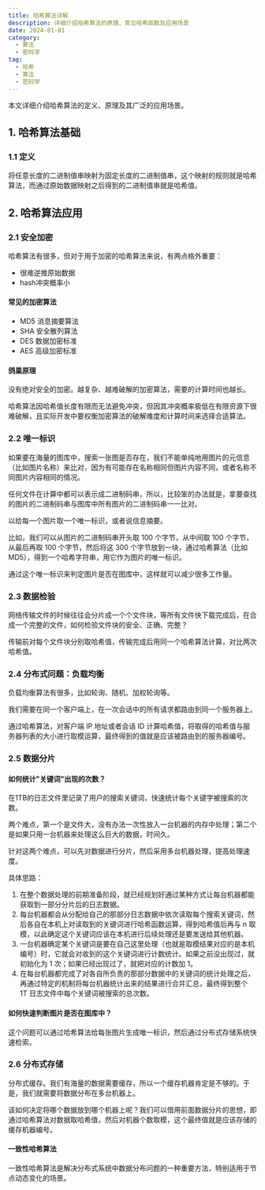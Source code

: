 ```yaml
---
title: 哈希算法详解
description: 详细介绍哈希算法的原理、常见哈希函数及应用场景
date: 2024-01-01
category:
  - 算法
  - 密码学
tag:
  - 哈希
  - 算法
  - 密码学
---
```


本文详细介绍哈希算法的定义、原理及其广泛的应用场景。

<!-- more -->

## 1. 哈希算法基础

### 1.1 定义

将任意长度的二进制值串映射为固定长度的二进制值串，这个映射的规则就是哈希算法，而通过原始数据映射之后得到的二进制值串就是哈希值。

## 2. 哈希算法应用

### 2.1 安全加密

哈希算法有很多，但对于用于加密的哈希算法来说，有两点格外重要：

- 很难逆推原始数据
- hash冲突概率小

#### 常见的加密算法

- MD5 消息摘要算法
- SHA 安全散列算法
- DES 数据加密标准
- AES 高级加密标准

#### 鸽巢原理

没有绝对安全的加密。越复杂、越难破解的加密算法，需要的计算时间也越长。

哈希算法因哈希值长度有限而无法避免冲突，但因其冲突概率极低在有限资源下很难破解，且实际开发中要权衡加密算法的破解难度和计算时间来选择合适算法。

### 2.2 唯一标识

如果要在海量的图库中，搜索一张图是否存在，我们不能单纯地用图片的元信息（比如图片名称）来比对，因为有可能存在名称相同但图片内容不同，或者名称不同图片内容相同的情况。

任何文件在计算中都可以表示成二进制码串，所以，比较笨的办法就是，拿要查找的图片的二进制码串与图库中所有图片的二进制码串一一比对。

以给每一个图片取一个唯一标识，或者说信息摘要。

比如，我们可以从图片的二进制码串开头取 100 个字节，从中间取 100 个字节，从最后再取 100 个字节，然后将这 300 个字节放到一块，通过哈希算法（比如 MD5），得到一个哈希字符串，用它作为图片的唯一标识。

通过这个唯一标识来判定图片是否在图库中，这样就可以减少很多工作量。

### 2.3 数据检验

网络传输文件的时候往往会分片成一个个文件块，等所有文件快下载完成后，在合成一个完整的文件，如何检验文件块的安全、正确、完整？

传输前对每个文件块分别取哈希值，传输完成后用同一个哈希算法计算，对比两次哈希值。

### 2.4 分布式问题：负载均衡

负载均衡算法有很多，比如轮询、随机、加权轮询等。

我们需要在同一个客户端上，在一次会话中的所有请求都路由到同一个服务器上。

通过哈希算法，对客户端 IP 地址或者会话 ID 计算哈希值，将取得的哈希值与服务器列表的大小进行取模运算，最终得到的值就是应该被路由到的服务器编号。

### 2.5 数据分片

#### 如何统计"关键词"出现的次数？

在1TB的日志文件里记录了用户的搜索关键词，快速统计每个关键字被搜索的次数。

两个难点，第一个是文件大，没有办法一次性放入一台机器的内存中处理；第二个是如果只用一台机器来处理这么巨大的数据，时间久。

针对这两个难点，可以先对数据进行分片，然后采用多台机器处理，提高处理速度。

具体思路：

1. 在整个数据处理的前期准备阶段，就已经规划好通过某种方式让每台机器都能获取到一部分分片后的日志数据。
2. 每台机器都会从分配给自己的那部分日志数据中依次读取每个搜索关键词，然后各自在本机上对读取到的关键词进行哈希函数运算，得到哈希值后再与 n 取模，以此确定这个关键词应该在本机进行后续处理还是要发送给其他机器。
3. 一台机器确定某个关键词是要在自己这里处理（也就是取模结果对应的是本机编号）时，它就会对收到的这个关键词进行计数统计。如果之前没出现过，就初始化为 1 次；如果已经出现过了，就把对应的计数加 1。
4. 在每台机器都完成了对各自所负责的那部分数据中的关键词的统计处理之后，再通过特定的机制将每台机器统计出来的结果进行合并汇总，最终得到整个 1T 日志文件中每个关键词被搜索的总次数。

#### 如何快速判断图片是否在图库中？

这个问题可以通过哈希算法给每张图片生成唯一标识，然后通过分布式存储系统快速检索。

### 2.6 分布式存储

分布式缓存。我们有海量的数据需要缓存，所以一个缓存机器肯定是不够的。于是，我们就需要将数据分布在多台机器上。

该如何决定将哪个数据放到哪个机器上呢？我们可以借用前面数据分片的思想，即通过哈希算法对数据取哈希值，然后对机器个数取模，这个最终值就是应该存储的缓存机器编号。

#### 一致性哈希算法

一致性哈希算法是解决分布式系统中数据分布问题的一种重要方法，特别适用于节点动态变化的场景。

